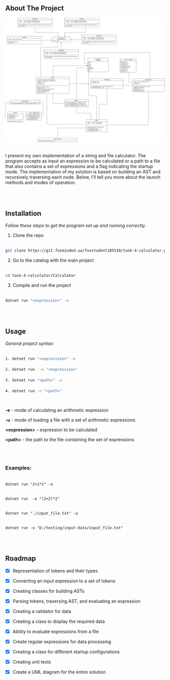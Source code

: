 <!-- ABOUT THE PROJECT -->

## About The Project

<img  src="./UML/UML-diargam.png" alt="UML diagram"/>
  <br><br>

I present my own implementation of a string and file calculator. The program accepts as input an expression to be calculated or a path to a file that also contains a set of expressions and a flag indicating the startup mode. The implementation of my solution is based on building an AST and recursively traversing each node. Below, I'll tell you more about the launch methods and modes of operation.

<!-- GETTING STARTED -->

<br><br>

## Installation

_Follow these steps to get the program set up and running correctly._
<br>

1. Clone the repo

```sh

git clone https://git.foxminded.ua/foxstudent105510/task-4-calculator.git

```

2. Go to the catalog with the main project

```sh

cd task-4-calculator/Calculator

```

3. Compile and run the project

```sh

dotnet run "<expression>" -e

```

<!-- USAGE EXAMPLES -->

<br><br>

## Usage

_General project syntax:_

```sh

1. dotnet run "<expression>" -e

2. dotnet run  -e "<expression>"

3. dotnet run "<path>" -u

4. dotnet run -u "<path>"

```

<br>

**-e** - mode of calculating an arithmetic expression

**-u** - mode of loading a file with a set of arithmetic expressions

**<expression\>** - expression to be calculated

**<path\>** - the path to the file containing the set of expressions

<br><br>

### Examples:

```

dotnet run "2+2*2" -e

```

```

dotnet run  -e "(2+2)*2"

```

```

dotnet run "./input_file.txt" -u

```

```

dotnet run -u "D:/testing/input-data/input_file.txt"

```

<!-- ROADMAP -->

<br><br>

## Roadmap

-   [x] Representation of tokens and their types

-   [x] Converting an input expression to a set of tokens

-   [x] Creating classes for building ASTs

-   [x] Parsing tokens, traversing AST, and evaluating an expression

-   [x] Creating a validator for data

-   [x] Creating a class to display the required data

-   [x] Ability to evaluate expressions from a file

-   [x] Create regular expressions for data processing

-   [x] Creating a class for different startup configurations

-   [x] Creating unit tests

-   [x] Create a UML diagram for the entire solution
